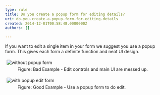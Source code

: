 ```yaml
---
type: rule
title: Do you create a popup form for editing details?
uri: do-you-create-a-popup-form-for-editing-details
created: 2014-12-01T00:58:48.0000000Z
authors: []

---
```




<span class='intro'> <p>If you want to edit a single item in your form we suggest you use a 
popup form. This gives each form a definite function and neat UI design.</p> </span>

<dl class="badImage"><dt>
      <img alt="without popup form" src="http&#58;//www.ssw.com.au/ssw/Standards/Rules/Images/NonePopupEditForm.gif" style="margin&#58;5px;" />
   </dt><dd>Figure&#58; Bad Example - Edit controls and main UI are messed up.</dd></dl><dl class="goodImage"><dt>
      <img alt="with popup edit form" src="http&#58;//www.ssw.com.au/ssw/Standards/Rules/Images/PopupEditForm.gif" style="margin&#58;5px;" />
   </dt><dd>Figure&#58; Good Example - Use a popup form to do edit.</dd></dl>



